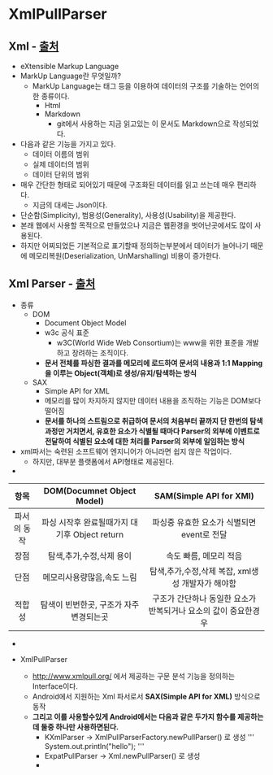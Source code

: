 XmlPullParser
===

Xml - [출처](https://namu.wiki/w/XML)
--- 
  + eXtensible Markup Language
  + MarkUp Language란 무엇일까?
    + MarkUp Language는 태그 등을 이용하여 데이터의 구조를 기술하는 언어의 한 종류이다.
       + Html
       + Markdown
          + git에서 사용하는 지금 읽고있는 이 문서도 Markdown으로 작성되었다.
  + 다음과 같은 기능을 가지고 있다.
    + 데이터 이름의 범위
    + 실제 데이터의 범위
    + 데이터 단위의 범위
  + 매우 간단한 형태로 되어있기 때문에 구조화된 데이터를 읽고 쓰는데 매우 편리하다.
    + 지금의 대세는 Json이다.
  + 단순함(Simplicity), 범용성(Generality), 사용성(Usability)을 제공한다.
  + 본래 웹에서 사용할 목적으로 만들었으나 지금은 웹환경을 벗어난곳에서도 많이 사용된다.
  + 하지만 어찌되었든 기본적으로 표기할때 정의하는부분에서 데이터가 늘어나기 때문에 메모리복원(Deserialization, UnMarshalling) 비용이 증가한다.
  
Xml Parser - [출처](https://recipes4dev.tistory.com/134)
---
  + 종류
      + DOM
        + Document Object Model
        + w3c 공식 표준
          + w3C(World Wide Web Consortium)는 www을 위한 표준을 개발하고 장려하는 조직이다.
        + **문서 전체를 파싱한 결과를 메모리에 로드하여 문서의 내용과 1:1 Mapping을 이루는 Object(객체)로 생성/유지/탐색하는 방식**
      + SAX
        + Simple API for XML
        + 메모리를 많이 차지하지 않지만 데이터 내용을 조직하는 기능은 DOM보다 떨어짐
        + **문서를 하나의 스트림으로 취급하여 문서의 처음부터 끝까지 단 한번의 탐색 과정만 거치면서, 유효한 요소가 식별될 때마다 Parser의 외부에 이벤트로 전달하여 식별된 요소에 대한 처리를 Parser의 외부에 일임하는 방식**
  + xml파서는 숙련된 소프트웨어 엔지니어가 아니라면 쉽지 않은 작업이다.
    + 하지만, 대부분 플랫폼에서 API형태로 제공된다.
  + 
  |항목|DOM(Documnet Object Model)|SAM(Simple API for XMl)|
  |:------:|:-----------------------------------------:|:------------------------------------:|
  |파서의 동작|파싱 시작후 완료될때가지 대기후 Object return|파싱중 유효한 요소가 식별되면 event로 전달|
  |장점|탐색,추가,수정,삭제 용이|속도 빠름, 메모리 적음|
  |단점|메모리사용량많음,속도 느림|탐색,추가,수정,삭제 복잡, xml생성 개발자가 해야함|
  |적합성|탐색이 빈번한곳, 구조가 자주 변경되는곳|구조가 간단하나 동일한 요소가 반복되거나 요소의 값이 중요한경우|
  + 
        
+ XmlPullParser
  + http://www.xmlpull.org/ 에서 제공하는 구문 분석 기능을 정의하는 Interface이다.
  + Android에서 지원하는 Xml 파서로서 **SAX(Simple API for XML)** 방식으로 동작
  + **그리고 이를 사용할수있게 Android에서는 다음과 같은 두가지 함수를 제공하는데 둘중 하나만 사용하면된다.**
    + KXmlParser -> XmlPullParserFactory.newPullParser() 로 생성
    ''' System.out.println("hello"); '''
    + ExpatPullParser -> Xml.newPullParser() 로 생성
    + 
